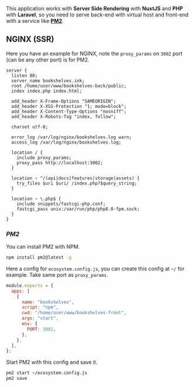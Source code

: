 This application works with **Server Side Rendering** with **NuxtJS** and **PHP** with **Laravel**, so you need to serve back-end with virtual host and front-end with a service like [**PM2**](https://pm2.keymetrics.io/).

## **NGINX (SSR)**

Here you have an example for NGINX, note the `proxy_params` on `3002` port (can be any other port) is for PM2.

```nginx
server {
  listen 80;
  server_name bookshelves.ink;
  root /home/user/www/bookshelves-back/public;
  index index.php index.html;

  add_header X-Frame-Options "SAMEORIGIN";
  add_header X-XSS-Protection "1; mode=block";
  add_header X-Content-Type-Options "nosniff";
  add_header X-Robots-Tag "index, follow";

  charset utf-8;

  error_log /var/log/nginx/bookshelves.log warn;
  access_log /var/log/nginx/bookshelves.log;

  location / {
    include proxy_params;
    proxy_pass http://localhost:3002;
  }

  location ~ ^/(api|docs|features|storage|assets) {
    try_files $uri $uri/ /index.php?$query_string;
  }

  location ~ \.php$ {
    include snippets/fastcgi-php.conf;
    fastcgi_pass unix:/var/run/php/php8.0-fpm.sock;
  }
}
```

### *PM2*

You can install PM2 with NPM.

```bash
npm install pm2@latest -g
```

Here a config for `ecosystem.config.js`, you can create this config at `~/` for example. Take same port as `proxy_params`.

```js
module.exports = {
  apps: [
    {
      name: "bookshelves",
      script: "npm",
      cwd: "/home/user/www/bookshelves-front",
      args: "start",
      env: {
        PORT: 3002,
      },
    },
  ],
};
```

Start PM2 with this config and save it.

```bash
pm2 start ~/ecosystem.config.js
pm2 save
```
